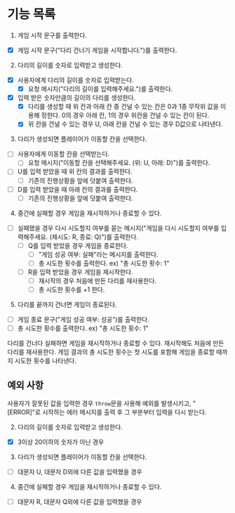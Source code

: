 # 기능 목록

1. 게임 시작 문구를 출력한다.

- [x] 게임 시작 문구("다리 건너기 게임을 시작합니다.")를 출력한다.

2. 다리의 길이를 숫자로 입력받고 생성한다.

- [x] 사용자에게 다리의 길이를 숫자로 입력받는다.
  - [x] 요청 메시지("다리의 길이를 입력해주세요.")를 출력한다.
- [x] 입력 받은 숫자만큼의 길이의 다리를 생성한다.
  - [x] 다리를 생성할 때 위 칸과 아래 칸 중 건널 수 있는 칸은 0과 1중 무작위 값을 이용해 정한다. 0의 경우 아래 칸, 1의 경우 위칸을 건널 수 있는 칸이 된다.
  - [x] 위 칸을 건널 수 있는 경우 U, 아래 칸을 건널 수 있는 경우 D값으로 나타낸다.

3. 다리가 생성되면 플레이어가 이동할 칸을 선택한다.

- [ ] 사용자에게 이동할 칸을 선택받는다.
  - [ ] 요청 메시지("이동할 칸을 선택해주세요. (위: U, 아래: D)")를 출력한다.
- [ ] U를 입력 받았을 때 위 칸의 결과를 출력한다.
  - [ ] 기존의 진행상황을 앞에 덧붙여 출력한다.
- [ ] D를 입력 받았을 때 아래 칸의 결과를 출력한다.
  - [ ] 기존의 진행상황을 앞에 덧붙여 출력한다.

4. 중간에 실패할 경우 게임을 재시작하거나 종료할 수 있다.

- [ ] 실패했을 경우 다시 시도할지 여부를 묻는 메시지("게임을 다시 시도할지 여부를 입력해주세요. (재시도: R, 종료: Q)")를 출력한다.
  - [ ] Q를 입력 받았을 경우 게임을 종료한다.
    - [ ] "게임 성공 여부: 실패"라는 메시지를 출력한다.
    - [ ] 총 시도한 횟수를 출력한다. ex) "총 시도한 횟수: 1"
  - [ ] R을 입력 받았을 경우 게임을 재시작한다.
    - [ ] 재시작의 경우 처음에 만든 다리를 재사용한다.
    - [ ] 총 시도한 횟수를 +1 한다.

5. 다리를 끝까지 건너면 게임이 종료된다.

- [ ] 게임 종료 문구("게임 성공 여부: 성공")를 출력한다.
- [ ] 총 시도한 횟수를 출력한다. ex) "총 시도한 횟수: 1"

다리를 건너다 실패하면 게임을 재시작하거나 종료할 수 있다.
재시작해도 처음에 만든 다리를 재사용한다.
게임 결과의 총 시도한 횟수는 첫 시도를 포함해 게임을 종료할 때까지 시도한 횟수를 나타낸다.

## 예외 사항

사용자가 잘못된 값을 입력한 경우 `throw`문을 사용해 예외를 발생시키고, "[ERROR]"로 시작하는 에러 메시지를 출력 후 그 부분부터 입력을 다시 받는다.

2. 다리의 길이를 숫자로 입력받고 생성한다.

- [x] 3이상 20이하의 숫자가 아닌 경우

3. 다리가 생성되면 플레이어가 이동할 칸을 선택한다.

- [ ] 대문자 U, 대문자 D외에 다른 값을 입력했을 경우

4. 중간에 실패할 경우 게임을 재시작하거나 종료할 수 있다.

- [ ] 대문자 R, 대문자 Q외에 다른 값을 입력했을 경우
